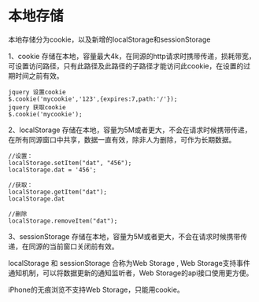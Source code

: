 # 本地存储


本地存储分为cookie，以及新增的localStorage和sessionStorage

1、cookie 存储在本地，容量最大4k，在同源的http请求时携带传递，损耗带宽，可设置访问路径，只有此路径及此路径的子路径才能访问此cookie，在设置的过期时间之前有效。

```
jquery 设置cookie
$.cookie('mycookie','123',{expires:7,path:'/'});
jquery 获取cookie
$.cookie('mycookie');
```


2、localStorage 存储在本地，容量为5M或者更大，不会在请求时候携带传递，在所有同源窗口中共享，数据一直有效，除非人为删除，可作为长期数据。

```
//设置：
localStorage.setItem("dat", "456");
localStorage.dat = '456';

//获取：
localStorage.getItem("dat");
localStorage.dat

//删除
localStorage.removeItem("dat");
```


3、sessionStorage 存储在本地，容量为5M或者更大，不会在请求时候携带传递，在同源的当前窗口关闭前有效。

localStorage 和 sessionStorage 合称为Web Storage , Web Storage支持事件通知机制，可以将数据更新的通知监听者，Web Storage的api接口使用更方便。

iPhone的无痕浏览不支持Web Storage，只能用cookie。


